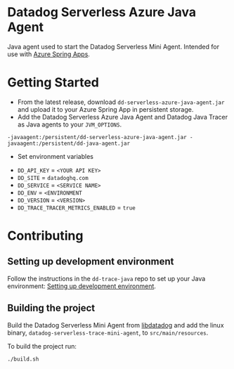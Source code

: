 # Datadog Serverless Azure Java Agent

Java agent used to start the Datadog Serverless Mini Agent. Intended for use with [Azure Spring Apps](https://azure.microsoft.com/en-us/products/spring-apps).

# Getting Started

- From the latest release, download `dd-serverless-azure-java-agent.jar` and upload it to your Azure Spring App in persistent storage.
- Add the Datadog Serverless Azure Java Agent and Datadog Java Tracer as Java agents to your `JVM_OPTIONS`.
```
-javaagent:/persistent/dd-serverless-azure-java-agent.jar -javaagent:/persistent/dd-java-agent.jar
```
- Set environment variables
* `DD_API_KEY` = `<YOUR API KEY>`
* `DD_SITE` = `datadoghq.com`
* `DD_SERVICE` = `<SERVICE NAME>`
* `DD_ENV` = `<ENVIRONMENT`
* `DD_VERSION` = `<VERSION>`
* `DD_TRACE_TRACER_METRICS_ENABLED` = `true`

# Contributing

## Setting up development environment

Follow the instructions in the `dd-trace-java` repo to set up your Java environment: [Setting up development environment](https://github.com/DataDog/dd-trace-java/blob/master/BUILDING.md#setting-up-development-environment).

## Building the project

Build the Datadog Serverless Mini Agent from [libdatadog](https://github.com/DataDog/libdatadog) and add the linux binary, `datadog-serverless-trace-mini-agent`, to `src/main/resources`.

To build the project run:
```
./build.sh
```

